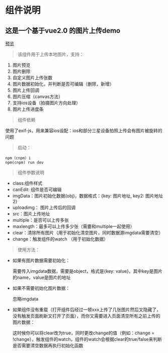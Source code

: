 # 组件说明
## 这是一个基于vue2.0 的图片上传demo
[预览]( https://wangrx-jerry.github.io/vue-imgUpload/dist/index.html)
> 该组件用于上传本地图片，支持：
1. 图片预览
2. 图片删除
3. 自定义图片上传张数
4. 图片数据初始化，并判断是否可编辑（删除，新增）
5. 图片上传回调
6. 图片压缩（canvas方法）
7. 支持ios设备（拍摄图片方向处理）
8. 图片上传进度条
> 组件依赖 
 
使用了exif-js，用来兼容ios设配：ios和部分三星设备拍照上传会有图片被旋转的问题
> 启动：

```
npm（cnpm）i
npm(cnpm) run dev
```

> 组件参数说明
- class:组件样式
- canEdit: 组件是否可编辑
- imgData：图片初始化数据(obj)，数据格式：{key: 图片地址, key2: 图片地址2}
- uploadimg： 图片上传后的回调
- src：图片上传地址
- multiple：是否可以上传多张
- maxlength：最多可以上传多少张（需要和multiple一起使用）
- clear：清除所有图片（用于初始化清空图片，同时数据源imgdata需要清空）
- change：触发组件的watch （用于初始化数据）
> 使用方法：
- 如果有图片数据需要初始化：

    需要传入imgdata数据，需要是object，格式是{key: value}，其中key是图片的name，value是图片的地址
- 如果不需要初始化图片数据：

    忽略imgdata
- 如果组件没有重载（打开组件后经过一顿xxx上传了几张图片然后又隐藏了，没有触发页面刷新又打开了页面），而你又需要进入页面清空所有之前上传的图片数据：

    这时候你可以将clear改为true，同时更改change的值（例如：change = !change），触发组件的watch，组件的watch会根据clear的true/false来判断是否需要清空数据再执行初始化函数

